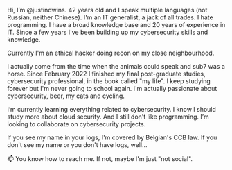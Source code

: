Hi, I’m @justindwins. 42 years old and I speak multiple languages (not Russian, neither Chinese). I'm an IT generalist, a jack of all trades. I hate programming. I have a broad knowledge base and 20 years of experience in IT. Since a few years I've been building up my cybersecurity skills and knowledge. 

Currently I'm an ethical hacker doing recon on my close neighbourhood.

I actually come from the time when the animals could speak and sub7 was a horse. Since February 2022 I finished my final post-graduate studies, cybersecurity professional,  in the book called "my life". I keep studying forever but I'm never going to school again.
I'm actually passionate about cybersecurity, beer, my cats and cycling.

I’m currently learning everything related to cybersecurity. I know I should study more about cloud security. And I still don't like programming.
I’m looking to collaborate on cybersecurity projects.

If you see my name in your logs, I'm covered by Belgian's CCB law. If you don't see my name or you don't have logs, well...

📫 You know how to reach me. If not, maybe I'm just "not social".

<!---
justindwins/justindwins is a ✨ special ✨ repository because its `README.md` (this file) appears on your GitHub profile.
You can click the Preview link to take a look at your changes.
--->
